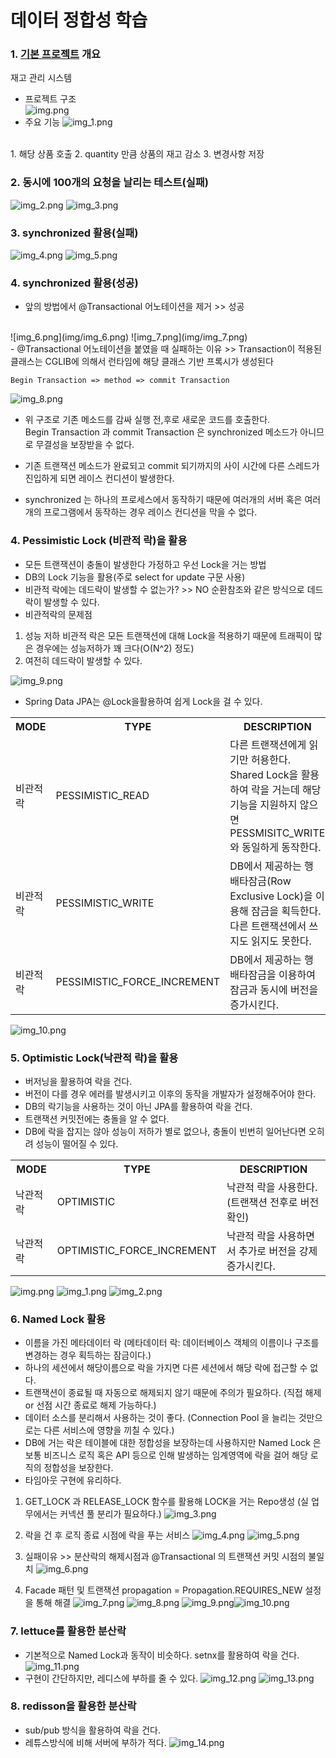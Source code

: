 # 데이터 정합성 학습

### 1. <a href="https://github.com/gongseunghwa/spring_concurrency_issue">기본 프로젝트</a> 개요
재고 관리 시스템
- 프로젝트 구조 <br>
![img.png](img/img.png)
- 주요 기능
![img_1.png](img/img_1.png)
<br>
1. 해당 상품 호출
2. quantity 만큼 상품의 재고 감소
3. 변경사항 저장

### 2. 동시에 100개의 요청을 날리는 테스트(실패)
![img_2.png](img/img_2.png)
![img_3.png](img/img_3.png)

### 3. synchronized 활용(실패)
![img_4.png](img/img_4.png)
![img_5.png](img/img_5.png)

### 4. synchronized 활용(성공)
- 앞의 방법에서 @Transactional 어노테이션을 제거 >> 성공
<br>
![img_6.png](img/img_6.png)
![img_7.png](img/img_7.png)
<br>
- @Transactional 어노테이션을 붙였을 때 실패하는 이유 >> 
Transaction이 적용된 클래스는 CGLIB에 의해서 런타임에 해당 클래스 기반 프록시가 생성된다

```text
Begin Transaction => method => commit Transaction
```
![img_8.png](img/img_8.png)
<br>
- 위 구조로 기존 메소드를 감싸 실행 전,후로 새로운 코드를 호출한다. <br>
Begin Transaction 과 commit Transaction 은 synchronized 메소드가 아니므로 무결성을 보장받을 수 없다.
- 기존 트랜잭션 메소드가 완료되고 commit 되기까지의 사이 시간에 다른 스레드가 진입하게 되면 레이스 컨디션이 발생한다.

- synchronized 는 하나의 프로세스에서 동작하기 때문에 여러개의 서버 혹은 여러개의 프로그램에서 동작하는 경우 레이스 컨디션을 막을 수 없다.

### 4. Pessimistic Lock (비관적 락)을 활용 
- 모든 트랜잭션이 충돌이 발생한다 가정하고 우선 Lock을 거는 방법
- DB의 Lock 기능을 활용(주로 select for update 구문 사용)
- 비관적 락에는 데드락이 발생할 수 없는가? >> NO
순환참조와 같은 방식으로 데드락이 발생할 수 있다.
- 비관적락의 문제점
1. 성능 저하
비관적 락은 모든 트랜잭션에 대해 Lock을 적용하기 때문에 트래픽이 많은 경우에는 성능저하가 꽤 크다(O(N^2) 정도)
2. 여전히 데드락이 발생할 수 있다.

![img_9.png](img/img_9.png)
- Spring Data JPA는 @Lock을활용하여 쉽게 Lock을 걸 수 있다.
<table>
<tr>
<th>MODE</th> <th>TYPE</th> <th>DESCRIPTION</th>
</tr>
<tr>
    <td>비관적 락</td>
    <td>PESSIMISTIC_READ</td>
    <td>다른 트랜잭션에게 읽기만 허용한다. <br> Shared Lock을 활용하여 락을 거는데 해당 기능을 지원하지 않으면 PESSMISITC_WRITE와 동일하게 동작한다.</td>
</tr>
<tr>
    <td>비관적 락</td>
    <td>PESSIMISTIC_WRITE</td>
    <td>DB에서 제공하는 행 배타잠금(Row Exclusive Lock)을 이용해 잠금을 획득한다. 다른 트랜잭션에서 쓰지도 읽지도 못한다.</td>
</tr>
<tr>
    <td>비관적 락</td>
    <td>PESSIMISTIC_FORCE_INCREMENT</td>
    <td>DB에서 제공하는 행 배타잠금을 이용하여 잠금과 동시에 버전을 증가시킨다.</td>
</tr>
</table>

![img_10.png](img/img_10.png)


### 5. Optimistic Lock(낙관적 락)을 활용 
- 버저닝을 활용하여 락을 건다.
- 버전이 다를 경우 에러를 발생시키고 이후의 동작을 개발자가 설정해주어야 한다.
- DB의 락기능을 사용하는 것이 아닌 JPA를 활용하여 락을 건다.
- 트랜잭션 커밋전에는 충돌을 알 수 없다.
- DB에 락을 잡지는 않아 성능이 저하가 별로 없으나, 충돌이 빈번히 일어난다면 오히려 성능이 떨어질 수 있다.
<table>
<tr>
<th>MODE</th> <th>TYPE</th> <th>DESCRIPTION</th>
</tr>
<tr>
    <td>낙관적 락</td>
    <td>OPTIMISTIC</td>
    <td>낙관적 락을 사용한다.(트랜잭션 전후로 버전확인)</td>
</tr>
<tr>
    <td>낙관적 락</td>
    <td>OPTIMISTIC_FORCE_INCREMENT</td>
    <td>낙관적 락을 사용하면서 추가로 버전을 강제 증가시킨다. </td>
</tr>
</table>

![img.png](img100.png)
![img_1.png](img_101.png)
![img_2.png](img_102.png)

### 6. Named Lock 활용
- 이름을 가진 메타데이터 락 (메타데이터 락: 데이터베이스 객체의 이름이나 구조를 변경하는 경우 획득하는 잠금이다.)
- 하나의 세션에서 해당이름으로 락을 가지면 다른 세션에서 해당 락에 접근할 수 없다.
- 트랜잭션이 종료될 때 자동으로 해제되지 않기 때문에 주의가 필요하다. (직접 해제 or 선점 시간 종료로 해제 가능하다.)
- 데이터 소스를 분리해서 사용하는 것이 좋다. (Connection Pool 을 늘리는 것만으로는 다른 서비스에 영향을 끼칠 수 있다.)
- DB에 거는 락은 테이블에 대한 정합성을 보장하는데 사용하지만 Named Lock 은 보통 비즈니스 로직 혹은 API 등으로 인해 발생하는 임계영역에 락을 걸어 해당 로직의 정합성을 보장한다.
- 타임아웃 구현에 유리하다.

1. GET_LOCK 과 RELEASE_LOCK 함수를 활용해 LOCK을 거는 Repo생성 (실 업무에서는 커넥션 풀 분리가 필요하다.)
![img_3.png](img_103.png)
2. 락을 건 후 로직 종료 시점에 락을 푸는 서비스
![img_4.png](img_104.png)
![img_5.png](img_105.png)

3. 실패이유 >> 분산락의 해제시점과 @Transactional 의 트랜잭션 커밋 시점의 불일치
![img_6.png ](img_106.png)
4. Facade 패턴 및 트랜잭션 propagation = Propagation.REQUIRES_NEW 설정을 통해 해결
![img_7.png](img_107.png)
![img_8.png](img_108.png)
![img_9.png](img_109.png)![img_10.png](img_110.png)

### 7. lettuce를 활용한 분산락
- 기본적으로 Named Lock과 동작이 비슷하다. setnx를 활용하여 락을 건다.
![img_11.png](img/img_11.png)
- 구현이 간단하지만, 레디스에 부하를 줄 수 있다.
![img_12.png](img/img_12.png)
![img_13.png](img/img_13.png)

### 8. redisson을 활용한 분산락
- sub/pub 방식을 활용하여 락을 건다.
- 레튜스방식에 비해 서버에 부하가 적다.
![img_14.png](img/img_14.png)

